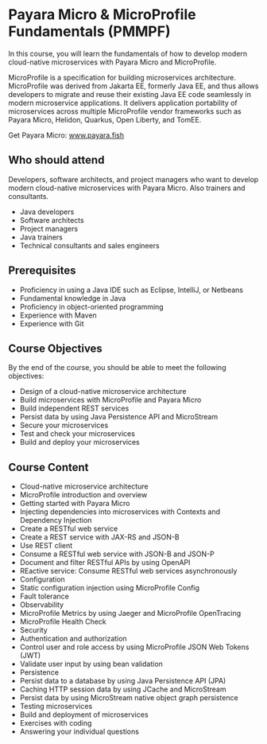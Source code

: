 # Payara Micro & MicroProfile Fundamentals (PMMPF)

In this course, you will learn the fundamentals of how to develop modern cloud-native microservices with Payara Micro and MicroProfile.

MicroProfile is a specification for building microservices architecture. MicroProfile was derived from Jakarta EE, formerly Java EE, and thus allows developers to migrate and reuse their existing Java EE code seamlessly in modern microservice applications. It delivers application portability of microservices across multiple MicroProfile vendor frameworks such as Payara Micro, Helidon, Quarkus, Open Liberty, and TomEE.

Get Payara Micro: www.payara.fish


## Who should attend

Developers, software architects, and project managers who want to develop modern cloud-native microservices with Payara Micro. Also trainers and consultants.

* Java developers
* Software architects
* Project managers
* Java trainers
* Technical consultants and sales engineers

## Prerequisites

* Proficiency in using a Java IDE such as Eclipse, IntelliJ, or Netbeans
* Fundamental knowledge in Java
* Proficiency in object-oriented programming
* Experience with Maven
* Experience with Git


## Course Objectives


By the end of the course, you should be able to meet the following objectives:

* Design of a cloud-native microservice architecture
* Build microservices with MicroProfile and Payara Micro
* Build independent REST services
* Persist data by using Java Persistence API and MicroStream
* Secure your microservices
* Test and check your microservices
* Build and deploy your microservices

## Course Content

* Cloud-native microservice architecture
* MicroProfile introduction and overview
* Getting started with Payara Micro
* Injecting dependencies into microservices with Contexts and Dependency Injection
* Create a RESTful web service
* Create a REST service with JAX-RS and JSON-B
* Use REST client
* Consume a RESTful web service with JSON-B and JSON-P
* Document and filter RESTful APIs by using OpenAPI
* REactive service: Consume RESTful web services asynchronously
* Configuration
* Static configuration injection using MicroProfile Config
* Fault tolerance
* Observability
* MicroProfile Metrics by using Jaeger and MicroProfile OpenTracing
* MicroProfile Health Check
* Security
* Authentication and authorization
* Control user and role access by using MicroProfile JSON Web Tokens (JWT)
* Validate user input by using bean validation
* Persistence
* Persist data to a database by using Java Persistence API (JPA)
* Caching HTTP session data by using JCache and MicroStream
* Persist data by using MicroStream native object graph persistence
* Testing microservices
* Build and deployment of microservices
* Exercises with coding
* Answering your individual questions
